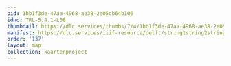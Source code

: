 ```yaml
---
pid: 1bb1f3de-47aa-4968-ae38-2e05db64b106
idno: TRL-5.4.1-L08
thumbnail: https://dlc.services/thumbs/7/4/1bb1f3de-47aa-4968-ae38-2e05db64b106/full/400,339/0/default.jpg
manifest: https://dlc.services/iiif-resource/delft/string1string2string3/kaartenproject-2007/TRL-5.4.1-L08
order: '137'
layout: map
collection: kaartenproject
---
```

